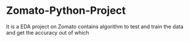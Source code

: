 # Zomato-Python-Project

It is a EDA project on Zomato contains algorithm to test and train the data and get the accuracy out of which 
